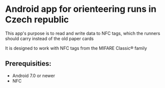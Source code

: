# Android app for orienteering runs in Czech republic

This app's purpose is to read and write data to NFC tags, which the runners should carry instead of the old paper cards

It is designed to work with NFC tags from the MIFARE Classic® family

## Prerequisities:
- Android 7.0 or newer
- NFC
